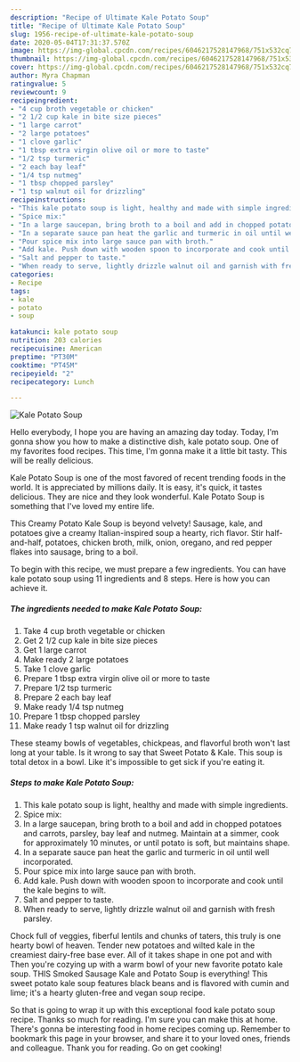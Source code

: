 ```yaml
---
description: "Recipe of Ultimate Kale Potato Soup"
title: "Recipe of Ultimate Kale Potato Soup"
slug: 1956-recipe-of-ultimate-kale-potato-soup
date: 2020-05-04T17:31:37.570Z
image: https://img-global.cpcdn.com/recipes/6046217528147968/751x532cq70/kale-potato-soup-recipe-main-photo.jpg
thumbnail: https://img-global.cpcdn.com/recipes/6046217528147968/751x532cq70/kale-potato-soup-recipe-main-photo.jpg
cover: https://img-global.cpcdn.com/recipes/6046217528147968/751x532cq70/kale-potato-soup-recipe-main-photo.jpg
author: Myra Chapman
ratingvalue: 5
reviewcount: 9
recipeingredient:
- "4 cup broth vegetable or chicken"
- "2 1/2 cup kale in bite size pieces"
- "1 large carrot"
- "2 large potatoes"
- "1 clove garlic"
- "1 tbsp extra virgin olive oil or more to taste"
- "1/2 tsp turmeric"
- "2 each bay leaf"
- "1/4 tsp nutmeg"
- "1 tbsp chopped parsley"
- "1 tsp walnut oil for drizzling"
recipeinstructions:
- "This kale potato soup is light, healthy and made with simple ingredients."
- "Spice mix:"
- "In a large saucepan, bring broth to a boil and add in chopped potatoes and carrots, parsley, bay leaf and nutmeg. Maintain at a simmer, cook for approximately 10 minutes, or until potato is soft, but maintains shape."
- "In a separate sauce pan heat the garlic and turmeric in oil until well incorporated."
- "Pour spice mix into large sauce pan with broth."
- "Add kale. Push down with wooden spoon to incorporate and cook until the kale begins to wilt."
- "Salt and pepper to taste."
- "When ready to serve, lightly drizzle walnut oil and garnish with fresh parsley."
categories:
- Recipe
tags:
- kale
- potato
- soup

katakunci: kale potato soup 
nutrition: 203 calories
recipecuisine: American
preptime: "PT30M"
cooktime: "PT45M"
recipeyield: "2"
recipecategory: Lunch

---
```



![Kale Potato Soup](https://img-global.cpcdn.com/recipes/6046217528147968/751x532cq70/kale-potato-soup-recipe-main-photo.jpg)

Hello everybody, I hope you are having an amazing day today. Today, I'm gonna show you how to make a distinctive dish, kale potato soup. One of my favorites food recipes. This time, I'm gonna make it a little bit tasty. This will be really delicious.

Kale Potato Soup is one of the most favored of recent trending foods in the world. It is appreciated by millions daily. It is easy, it's quick, it tastes delicious. They are nice and they look wonderful. Kale Potato Soup is something that I've loved my entire life.

This Creamy Potato Kale Soup is beyond velvety! Sausage, kale, and potatoes give a creamy Italian-inspired soup a hearty, rich flavor. Stir half-and-half, potatoes, chicken broth, milk, onion, oregano, and red pepper flakes into sausage, bring to a boil.


To begin with this recipe, we must prepare a few ingredients. You can have kale potato soup using 11 ingredients and 8 steps. Here is how you can achieve it.

<!--inarticleads1-->

##### The ingredients needed to make Kale Potato Soup:

1. Take 4 cup broth vegetable or chicken
1. Get 2 1/2 cup kale in bite size pieces
1. Get 1 large carrot
1. Make ready 2 large potatoes
1. Take 1 clove garlic
1. Prepare 1 tbsp extra virgin olive oil or more to taste
1. Prepare 1/2 tsp turmeric
1. Prepare 2 each bay leaf
1. Make ready 1/4 tsp nutmeg
1. Prepare 1 tbsp chopped parsley
1. Make ready 1 tsp walnut oil for drizzling


These steamy bowls of vegetables, chickpeas, and flavorful broth won&#39;t last long at your table. Is it wrong to say that Sweet Potato &amp; Kale. This soup is total detox in a bowl. Like it&#39;s impossible to get sick if you&#39;re eating it. 

<!--inarticleads2-->

##### Steps to make Kale Potato Soup:

1. This kale potato soup is light, healthy and made with simple ingredients.
1. Spice mix:
1. In a large saucepan, bring broth to a boil and add in chopped potatoes and carrots, parsley, bay leaf and nutmeg. Maintain at a simmer, cook for approximately 10 minutes, or until potato is soft, but maintains shape.
1. In a separate sauce pan heat the garlic and turmeric in oil until well incorporated.
1. Pour spice mix into large sauce pan with broth.
1. Add kale. Push down with wooden spoon to incorporate and cook until the kale begins to wilt.
1. Salt and pepper to taste.
1. When ready to serve, lightly drizzle walnut oil and garnish with fresh parsley.


Chock full of veggies, fiberful lentils and chunks of taters, this truly is one hearty bowl of heaven. Tender new potatoes and wilted kale in the creamiest dairy-free base ever. All of it takes shape in one pot and with Then you&#39;re cozying up with a warm bowl of your new favorite potato kale soup. THIS Smoked Sausage Kale and Potato Soup is everything! This sweet potato kale soup features black beans and is flavored with cumin and lime; it&#39;s a hearty gluten-free and vegan soup recipe. 

So that is going to wrap it up with this exceptional food kale potato soup recipe. Thanks so much for reading. I'm sure you can make this at home. There's gonna be interesting food in home recipes coming up. Remember to bookmark this page in your browser, and share it to your loved ones, friends and colleague. Thank you for reading. Go on get cooking!
